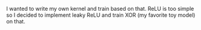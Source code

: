I wanted to write my own kernel and train based on that. ReLU is too simple so I decided to implement leaky ReLU and train XOR (my favorite toy model) on that.